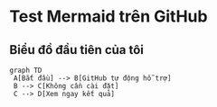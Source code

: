 # Test Mermaid trên GitHub
## Biểu đồ đầu tiên của tôi
```mermaid
graph TD
 A[Bắt đầu] --> B[GitHub tự động hỗ trợ]
 B --> C[Không cần cài đặt]
 C --> D[Xem ngay kết quả]
```
